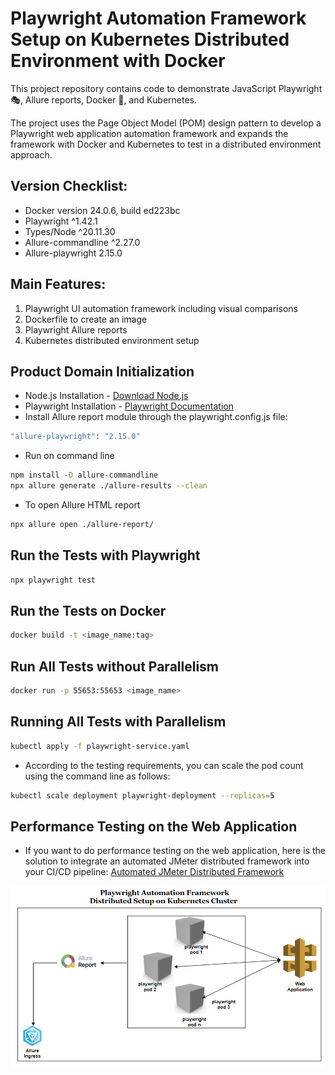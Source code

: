 # Playwright Automation Framework Setup on Kubernetes Distributed Environment with Docker

This project repository contains code to demonstrate JavaScript Playwright 🎭, Allure reports, Docker 🐋, and Kubernetes.

The project uses the Page Object Model (POM) design pattern to develop a Playwright web application automation framework and expands the framework with Docker and Kubernetes to test in a distributed environment approach.

## Version Checklist:
  * Docker version 24.0.6, build ed223bc
  * Playwright ^1.42.1
  * Types/Node ^20.11.30
  * Allure-commandline ^2.27.0
  * Allure-playwright 2.15.0

## Main Features:

1. Playwright UI automation framework including visual comparisons
2. Dockerfile to create an image
3. Playwright Allure reports
4. Kubernetes distributed environment setup

## Product Domain Initialization

* Node.js Installation - [Download Node.js](https://nodejs.org/en/download)
* Playwright Installation - [Playwright Documentation](https://playwright.dev/docs/intro)
* Install Allure report module through the playwright.config.js file:

```bash
"allure-playwright": "2.15.0"
```
- Run on command line
```bash
npm install -D allure-commandline
npx allure generate ./allure-results --clean
```
- To open Allure HTML report
```bash
npx allure open ./allure-report/
```

## Run the Tests with Playwright

```bash
npx playwright test
```

## Run the Tests on Docker

```bash
docker build -t <image_name:tag>
```

## Run All Tests without Parallelism

```bash
docker run -p 55653:55653 <image_name>
```

## Running All Tests with Parallelism

```bash
kubectl apply -f playwright-service.yaml
```

* According to the testing requirements, you can scale the pod count using the command line as follows:

```bash
kubectl scale deployment playwright-deployment --replicas=5
```

## Performance Testing on the Web Application

  * If you want to do performance testing on the web application, here is the solution to integrate an automated JMeter distributed framework into your CI/CD pipeline: [Automated JMeter Distributed Framework](https://github.com/vikum1407/jmeter-kubernetes-distributed)




![Logo](https://github.com/vikum1407/vehiclewebapp-automation-framework/blob/master/playwright-auto-framework.PNG)
